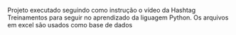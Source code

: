 Projeto executado seguindo como instrução o vídeo da Hashtag Treinamentos para seguir no aprendizado da liguagem Python. Os arquivos em excel são usados como base de dados
